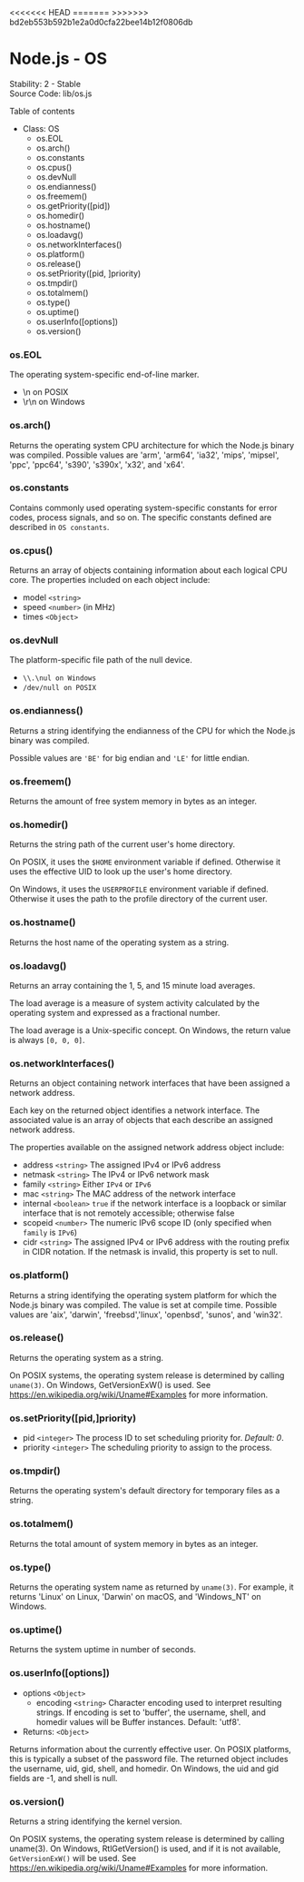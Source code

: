<link rel="stylesheet" href="https://cdn.jsdelivr.net/npm/bootstrap-icons@1.5.0/font/bootstrap-icons.css">
<<<<<<< HEAD
<link rel="stylesheet" href="../../lib/doc_style.css">
=======
<link rel="stylesheet" href="../source.css">
>>>>>>> bd2eb553b592b1e2a0d0cfa22bee14b12f0806db

<h1 style="text-align:left;">Node.js - OS</h1>

<t8s>Stability: 2 - Stable</t8s></br>
<t8s>Source Code: lib/os.js</t8s>

<t8s>Table of contents</t8s>

* Class: OS
  - os.EOL
  - os.arch()
  - os.constants
  - os.cpus()
  - os.devNull
  - os.endianness()
  - os.freemem()
  - os.getPriority([pid])
  - os.homedir()
  - os.hostname()
  - os.loadavg()
  - os.networkInterfaces()
  - os.platform()
  - os.release()
  - os.setPriority([pid, ]priority)
  - os.tmpdir()
  - os.totalmem()
  - os.type()
  - os.uptime()
  - os.userInfo([options])
  - os.version()

### os.EOL
The operating system-specific end-of-line marker.
* \n on POSIX
* \r\n on Windows

### os.arch()
Returns the operating system CPU architecture for which the Node.js binary was compiled. Possible values are 'arm', 'arm64', 'ia32', 'mips', 'mipsel', 'ppc', 'ppc64', 's390', 's390x', 'x32', and 'x64'.

### os.constants
Contains commonly used operating system-specific constants for error codes, process signals, and so on. The specific constants defined are described in ``OS constants``.

### os.cpus()
Returns an array of objects containing information about each logical CPU core.
The properties included on each object include:
* model `<string>`
* speed `<number>` (in MHz)
* times `<Object>`

### os.devNull
The platform-specific file path of the null device.
* ``\\.\nul on Windows``
* ``/dev/null on POSIX``

### os.endianness()
Returns a string identifying the endianness of the CPU for which the Node.js binary was compiled.

Possible values are `'BE'` for big endian and `'LE'` for little endian.

### os.freemem()
Returns the amount of free system memory in bytes as an integer.

### os.homedir()
Returns the string path of the current user's home directory.

On POSIX, it uses the `$HOME` environment variable if defined. Otherwise it uses the effective UID to look up the user's home directory.

On Windows, it uses the `USERPROFILE` environment variable if defined. Otherwise it uses the path to the profile directory of the current user.

### os.hostname()
Returns the host name of the operating system as a string.

### os.loadavg()
Returns an array containing the 1, 5, and 15 minute load averages.

The load average is a measure of system activity calculated by the operating system and expressed as a fractional number.

The load average is a Unix-specific concept. On Windows, the return value is always `[0, 0, 0]`.

### os.networkInterfaces()
Returns an object containing network interfaces that have been assigned a network address.

Each key on the returned object identifies a network interface. The associated value is an array of objects that each describe an assigned network address.

The properties available on the assigned network address object include:
* address `<string>` The assigned IPv4 or IPv6 address
* netmask `<string>` The IPv4 or IPv6 network mask
* family `<string>` Either `IPv4` or `IPv6`
* mac `<string>` The MAC address of the network interface
* internal `<boolean>` `true` if the network interface is a loopback or similar interface that is not remotely accessible; otherwise false
* scopeid `<number>` The numeric IPv6 scope ID (only specified when `family` is `IPv6`)
* cidr `<string>` The assigned IPv4 or IPv6 address with the routing prefix in CIDR notation. If the netmask is invalid, this property is set to null.

### os.platform()
Returns a string identifying the operating system platform for which the Node.js binary was compiled. The value is set at compile time. Possible values are 'aix', 'darwin', 'freebsd','linux', 'openbsd', 'sunos', and 'win32'.

### os.release()
Returns the operating system as a string.

On POSIX systems, the operating system release is determined by calling `uname(3)`. On Windows, GetVersionExW() is used. See https://en.wikipedia.org/wiki/Uname#Examples for more information.

### os.setPriority([pid,]priority)
* pid `<integer>` The process ID to set scheduling priority for. *Default: 0*.
* priority `<integer>` The scheduling priority to assign to the process.

### os.tmpdir()
Returns the operating system's default directory for temporary files as a string.

### os.totalmem()
Returns the total amount of system memory in bytes as an integer.

### os.type()
Returns the operating system name as returned by ``uname(3)``. For example, it returns 'Linux' on Linux, 'Darwin' on macOS, and 'Windows_NT' on Windows.

### os.uptime()
Returns the system uptime in number of seconds.

### os.userInfo([options])
* options ``<Object>``
  - encoding ``<string>`` Character encoding used to interpret resulting strings. If encoding is set to 'buffer', the username, shell, and homedir values will be Buffer instances. Default: 'utf8'.
* Returns: ``<Object>``

Returns information about the currently effective user. On POSIX platforms, this is typically a subset of the password file. The returned object includes the username, uid, gid, shell, and homedir. On Windows, the uid and gid fields are -1, and shell is null.

### os.version()
Returns a string identifying the kernel version.

On POSIX systems, the operating system release is determined by calling uname(3). On Windows, RtlGetVersion() is used, and if it is not available, `GetVersionExW()` will be used. See https://en.wikipedia.org/wiki/Uname#Examples for more information.


